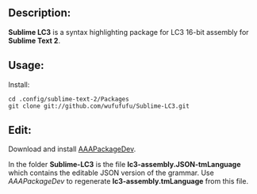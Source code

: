 ## Description:

**Sublime LC3** is a syntax highlighting package for LC3 16-bit assembly for **Sublime Text 2**.

## Usage:

Install:
  
    cd .config/sublime-text-2/Packages
    git clone git://github.com/wufufufu/Sublime-LC3.git

## Edit:

Download and install [AAAPackageDev](https://bitbucket.org/guillermooo/aaapackagedev).

In the folder **Sublime-LC3** is the file **lc3-assembly.JSON-tmLanguage** which contains the editable JSON version of the grammar. Use *AAAPackageDev* to regenerate **lc3-assembly.tmLanguage** from this file.